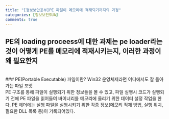 ```yaml
---
title: "[정보보안공부]PE 파일이 메모리에 적재되기까지의 과정"
categories: [정보보안SUA]
comments: true
---
```


## PE의 loading proceess에 대한 과제는 pe loader라는 것이 어떻게 PE를 메모리에 적재시키는지, 이러한 과정이 왜 필요한지
<br/>
### PE(Portable Executable) 파일이란?  
Win32 운영체제라면 어디에서도 잘 돌아가는 파일 포맷
<br/>
PE 구조를 통해 파일이 실행되기 위한 정보들을 볼 수 있고, 파일 실행시 코드가 실행되기 전에 PE 파일을 읽어들여 바이너리를 메모리에 올리기 위한 데이터 설정 작업을 한다.
PE 헤더에는 실행 파일을 실행시키기 위한 각종 정보(메모리 적재 방법, 실행 위치, 필요한 DLL 목록 등)이 기록되어있다.

